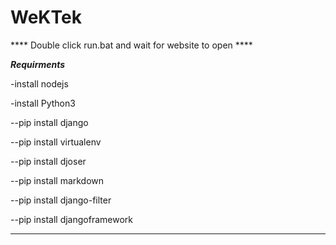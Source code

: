 # WeKTek

**** Double click run.bat and wait for website to open ****

***Requirments***

-install nodejs

-install Python3

--pip install django

--pip install virtualenv

--pip install djoser

--pip install markdown

--pip install django-filter

--pip install djangoframework

******************

